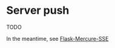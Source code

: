 # Server push

TODO

In the meantime, see [Flask-Mercure-SSE](https://github.com/hyperflask/flask-mercure-sse)